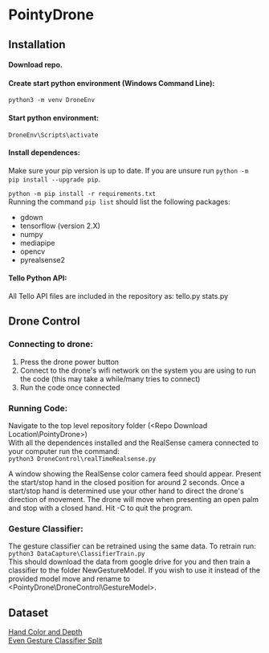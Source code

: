 # PointyDrone

## Installation
#### Download repo.  

#### Create start python environment (Windows Command Line):  
`python3 -m venv DroneEnv` 
 
#### Start python environment:  
`DroneEnv\Scripts\activate`

#### Install dependences:
Make sure your pip version is up to date. 
If you are unsure run `python -m pip install --upgrade pip`.  

`python -m pip install -r requirements.txt`  
Running the command `pip list` should list the following packages:
- gdown
- tensorflow (version 2.X)
- numpy
- mediapipe
- opencv
- pyrealsense2

#### Tello Python API:
All Tello API files are included in the repository as:
tello.py
stats.py

## Drone Control  
### Connecting to drone:  
1. Press the drone power button
2. Connect to the drone's wifi network on the system you are using to run the code (this may take a while/many tries to connect)
3. Run the code once connected

### Running Code:
Navigate to the top level repository folder (<Repo Download Location\PointyDrone>)  
With all the dependences installed and the RealSense camera connected to your computer run the command:  
`python3 DroneControl\realTimeRealsense.py`  

A window showing the RealSense color camera feed should appear.
Present the start/stop hand in the closed position for around 2 seconds.
Once a start/stop hand is determined use your other hand to direct the drone's direction of movement.
The drone will move when presenting an open palm and stop with a closed hand.
Hit <Ctrl>-C to quit the program.

### Gesture Classifier:
The gesture classifier can be retrained using the same data. To retrain run:
`python3 DataCapture\ClassifierTrain.py`  
This should download the data from google drive for you and then train a classifier to the folder NewGestureModel.
If you wish to use it instead of the provided model move and rename <NewGestureModel> to <PointyDrone\DroneControl\GestureModel>.  

## Dataset
[Hand Color and Depth](https://drive.google.com/file/d/1N4l7Ax8bJIYAU9kMngCyPIFolyyoDq0G/view?usp=sharing)  
[Even Gesture Classifier Split](https://drive.google.com/file/d/1LO09E76gO0XLZo1u_siOlfkxZ-gcqmTj/view?usp=sharing)  

